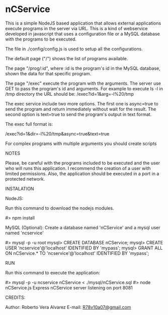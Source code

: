 nCService
==============

This is a simple NodeJS based application that allows external applications 
execute programs in the server via URL. This is a kind of webservice developed 
in javascript that uses a configuration file or a MySQL database with the 
programs to be executed.

The file in ./config/config.js is used to setup all the configurations. 

The default page ("/") shows the list of programs available.

The page "/prog/:id", where :id is the program's id in the MySQL database, 
shown the data for that specific program.
 
The page "/exec" execute the program with the arguments. The server use GET
to pass the program's id and arguments. For example to execute ls -l in /tmp
directory the URL should be: /exec?id=1&arg=-l%20/tmp

The exec service include two more options. The first one is async=true to send 
the program and return immediately without wait for the result. The second 
option is text=true to send the program's output in text format.

The exec full format is:

/exec?id=1&dir=-l%20/tmp&async=true&text=true

For complex programs with multiple arguments you should create scripts 

NOTES

Please, be careful with the programs included to be executed and the user who
will runs this application. I recommend the creation of a user with limited 
permissions. Also, the application should be executed in a port in a protected network.

INSTALATION

NodeJS:

Run this command to download the nodejs modules.

#> npm install 

MySQL (Optional):
Create a database named 'nCService' and a mysql user named 'ncservice'

#> mysql -p -u root
mysql> CREATE DATABASE nCService;
mysql> CREATE USER 'ncservice'@'localhost' IDENTIFIED BY 'mypass';
mysql> GRANT ALL ON nCService.* TO 'ncservice'@'localhost' IDENTIFIED BY 'mypass';

RUN

Run this command to execute the application:

#> mysql -p -u ncservice nCService < ./mysql/nCService.sql 
#> node nCService.js
Express nCService server listening on port 8081

CREDITS:

Author: Roberto Vera Alvarez
E-mail: R78v10a07@gmail.com
